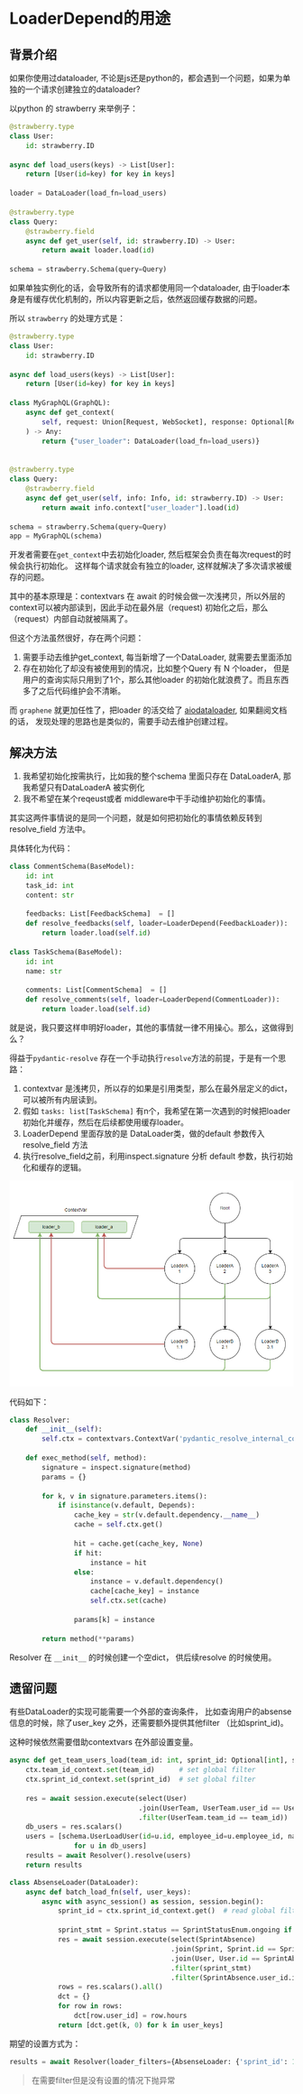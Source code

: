 # LoaderDepend的用途

## 背景介绍
如果你使用过dataloader, 不论是js还是python的，都会遇到一个问题，如果为单独的一个请求创建独立的dataloader?

以python 的 strawberry 来举例子：

```python
@strawberry.type
class User:
    id: strawberry.ID

async def load_users(keys) -> List[User]:
    return [User(id=key) for key in keys]

loader = DataLoader(load_fn=load_users)

@strawberry.type
class Query:
    @strawberry.field
    async def get_user(self, id: strawberry.ID) -> User:
        return await loader.load(id)

schema = strawberry.Schema(query=Query)
```

如果单独实例化的话，会导致所有的请求都使用同一个dataloader, 由于loader本身是有缓存优化机制的，所以内容更新之后，依然返回缓存数据的问题。

所以 `strawberry` 的处理方式是：

```python
@strawberry.type
class User:
    id: strawberry.ID

async def load_users(keys) -> List[User]:
    return [User(id=key) for key in keys]

class MyGraphQL(GraphQL):
    async def get_context(
        self, request: Union[Request, WebSocket], response: Optional[Response]
    ) -> Any:
        return {"user_loader": DataLoader(load_fn=load_users)}


@strawberry.type
class Query:
    @strawberry.field
    async def get_user(self, info: Info, id: strawberry.ID) -> User:
        return await info.context["user_loader"].load(id)

schema = strawberry.Schema(query=Query)
app = MyGraphQL(schema)
```

开发者需要在`get_context`中去初始化loader, 然后框架会负责在每次request的时候会执行初始化。 这样每个请求就会有独立的loader, 这样就解决了多次请求被缓存的问题。

其中的基本原理是：contextvars 在 await 的时候会做一次浅拷贝，所以外层的context可以被内部读到，因此手动在最外层（request) 初始化之后，那么（request）内部自动就被隔离了。

但这个方法虽然很好，存在两个问题：

1. 需要手动去维护get_context, 每当新增了一个DataLoader, 就需要去里面添加
2. 存在初始化了却没有被使用到的情况，比如整个Query 有 N 个loader， 但是用户的查询实际只用到了1个，那么其他loader 的初始化就浪费了。而且东西多了之后代码维护会不清晰。

而 `graphene` 就更加任性了，把loader 的活交给了 [aiodataloader](https://github.com/graphql/dataloader#creating-a-new-dataloader-per-request), 如果翻阅文档的话， 发现处理的思路也是类似的，需要手动去维护创建过程。

## 解决方法

1. 我希望初始化按需执行，比如我的整个schema 里面只存在 DataLoaderA, 那我希望只有DataLoaderA 被实例化
2. 我不希望在某个reqeust或者 middleware中干手动维护初始化的事情。

其实这两件事情说的是同一个问题，就是如何把初始化的事情依赖反转到 resolve_field 方法中。

具体转化为代码：

```python
class CommentSchema(BaseModel):
    id: int
    task_id: int
    content: str

    feedbacks: List[FeedbackSchema]  = []
    def resolve_feedbacks(self, loader=LoaderDepend(FeedbackLoader)):
        return loader.load(self.id)

class TaskSchema(BaseModel):
    id: int
    name: str

    comments: List[CommentSchema]  = []
    def resolve_comments(self, loader=LoaderDepend(CommentLoader)):
        return loader.load(self.id)
```

就是说，我只要这样申明好loader，其他的事情就一律不用操心。那么，这做得到么？

得益于`pydantic-resolve` 存在一个手动执行`resolve`方法的前提，于是有一个思路：

1. contextvar 是浅拷贝，所以存的如果是引用类型，那么在最外层定义的dict， 可以被所有内层读到。
2. 假如 `tasks: list[TaskSchema]` 有n个，我希望在第一次遇到的时候把loader 初始化并缓存，然后在后续都使用缓存loader。
3. LoaderDepend 里面存放的是 DataLoader类，做的default 参数传入resolve_field 方法
4. 执行resolve_field之前，利用inspect.signature 分析 default 参数，执行初始化和缓存的逻辑。

![img](./imgs/contextvar_cache.png)

代码如下：

```python
class Resolver:
    def __init__(self):
        self.ctx = contextvars.ContextVar('pydantic_resolve_internal_context', default={})
    
    def exec_method(self, method):
        signature = inspect.signature(method)
        params = {}

        for k, v in signature.parameters.items():
            if isinstance(v.default, Depends):
                cache_key = str(v.default.dependency.__name__)
                cache = self.ctx.get()

                hit = cache.get(cache_key, None)
                if hit:
                    instance = hit
                else:
                    instance = v.default.dependency()
                    cache[cache_key] = instance
                    self.ctx.set(cache)

                params[k] = instance
                
        return method(**params)
```

Resolver 在 `__init__` 的时候创建一个空dict， 供后续resolve 的时候使用。

## 遗留问题

有些DataLoader的实现可能需要一个外部的查询条件， 比如查询用户的absense信息的时候，除了user_key 之外，还需要额外提供其他filter （比如sprint_id)。

这种时候依然需要借助contextvars 在外部设置变量。

```python
async def get_team_users_load(team_id: int, sprint_id: Optional[int], session: AsyncSession):
    ctx.team_id_context.set(team_id)      # set global filter
    ctx.sprint_id_context.set(sprint_id)  # set global filter

    res = await session.execute(select(User)
                                .join(UserTeam, UserTeam.user_id == User.id)
                                .filter(UserTeam.team_id == team_id))
    db_users = res.scalars()
    users = [schema.UserLoadUser(id=u.id, employee_id=u.employee_id, name=u.name) 
                for u in db_users]
    results = await Resolver().resolve(users)
    return results
```

```python
class AbsenseLoader(DataLoader):
    async def batch_load_fn(self, user_keys):
        async with async_session() as session, session.begin():
            sprint_id = ctx.sprint_id_context.get()  # read global filter

            sprint_stmt = Sprint.status == SprintStatusEnum.ongoing if not sprint_id else Sprint.id == sprint_id
            res = await session.execute(select(SprintAbsence)
                                        .join(Sprint, Sprint.id == SprintAbsence.sprint_id)
                                        .join(User, User.id == SprintAbsence.user_id)
                                        .filter(sprint_stmt)
                                        .filter(SprintAbsence.user_id.in_(user_keys)))
            rows = res.scalars().all()
            dct = {}
            for row in rows:
                dct[row.user_id] = row.hours
            return [dct.get(k, 0) for k in user_keys]
```

期望的设置方式为：

```python
results = await Resolver(loader_filters={AbsenseLoader: {'sprint_id': 10}, OtherLoader: {field: 'value_x'}}).resolve(users)
```

> 在需要filter但是没有设置的情况下抛异常

